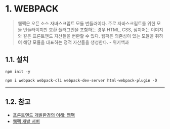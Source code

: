 # 1. WEBPACK

> 웹팩은 오픈 소스 자바스크립트 모듈 번들러이다. 주로 자바스크립트를 위한 모듈 번들러이지만 호환 플러그인을 포함하는 경우 HTML, CSS, 심지어는 이미지와 같은 프론트엔드 자산들을 변환할 수 있다. 웹팩은 의존성이 있는 모듈을 취하여 해당 모듈을 대표하는 정적 자산들을 생성한다. - 위키백과

## 1.1. 설치

`npm init -y`

`npm i webpack webpack-cli webpack-dev-server html-webpack-plugin -D`

---

## 1.2. 참고

- [프론트엔드 개발환경의 이해: 웹팩](https://jeonghwan-kim.github.io/series/2019/12/10/frontend-dev-env-webpack-basic.html)
- [웹팩 개발 서버](https://jeonghwan-kim.github.io/series/2020/01/02/frontend-dev-env-webpack-intermediate.html#31-%EB%B0%B0%EA%B2%BD)
